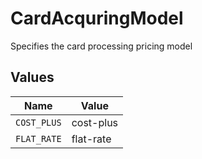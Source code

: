 # CardAcquringModel

Specifies the card processing pricing model


## Values

| Name        | Value       |
| ----------- | ----------- |
| `COST_PLUS` | cost-plus   |
| `FLAT_RATE` | flat-rate   |